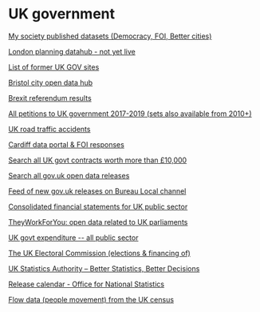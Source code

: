 # UK government

[My society published datasets (Democracy, FOI, Better cities)](https://data.mysociety.org/)

[London planning datahub - not yet live](https://www.london.gov.uk/what-we-do/planning/digital-planning/planning-london-datahub#acc-i-62159)

[List of former UK GOV sites](https://www.gov.uk/performance/central-government-websites)

[Bristol city open data hub](https://opendata.bristol.gov.uk/pages/homepage/)

[Brexit referendum results](https://www.electoralcommission.org.uk/who-we-are-and-what-we-do/elections-and-referendums/past-elections-and-referendums/eu-referendum/results-and-turnout-eu-referendum)

[All petitions to UK government 2017-2019](https://petition.parliament.uk/archived/petitions?parliament=3&state=all)<span style="text-decoration:underline;"> (sets also available from 2010+)</span>

[UK road traffic accidents](https://www.gov.uk/government/collections/road-accidents-and-safety-statistics)

[Cardiff data portal & FOI responses](https://foi.cardiff.gov.uk/eng/Pages/OpenData_All.aspx)

[Search all UK govt contracts worth more than £10,000](https://www.gov.uk/contracts-finder)

[Search all gov.uk open data releases](https://data.gov.uk/)

[Feed of new gov.uk releases on Bureau Local channel](https://app.slack.com/client/T542U8LUQ/CRFTD4ZM1)

[Consolidated financial statements for UK public sector](https://www.gov.uk/government/collections/whole-of-government-accounts)

[TheyWorkForYou: open data related to UK parliaments](https://www.theyworkforyou.com/)

[UK govt expenditure -- all public sector](https://data.gov.uk/dataset/3266d22c-9d0f-4ebe-b0bc-ea622f858e15/combined-online-information-system)

[The UK Electoral Commission](http://search.electoralcommission.org.uk/?currentPage=0&rows=10&sort=AcceptedDate&order=desc&tab=1&et=pp&et=ppm&et=tp&et=perpar&et=rd&isIrishSourceYes=true&isIrishSourceNo=true&prePoll=false&postPoll=true&register=gb&register=ni&register=none&optCols=Register&optCols=CampaigningName&optCols=AccountingUnitsAsCentralParty&optCols=IsSponsorship&optCols=IsIrishSource&optCols=RegulatedDoneeType&optCols=CompanyRegistrationNumber&optCols=Postcode&optCols=NatureOfDonation&optCols=PurposeOfVisit&optCols=DonationAction&optCols=ReportedDate&optCols=IsReportedPrePoll&optCols=ReportingPeriodName&optCols=IsBequest&optCols=IsAggregation)<span style="text-decoration:underline;"> (elections & financing of)</span>

[UK Statistics Authority – Better Statistics, Better Decisions](https://www.statisticsauthority.gov.uk/)

[Release calendar - Office for National Statistics](https://www.ons.gov.uk/releasecalendar?query=&fromDateDay=&fromDateMonth=&fromDateYear=&toDateDay=&toDateMonth=&toDateYear=&view=upcoming&size=50)

[Flow data (people movement) from the UK census](https://wicid.ukdataservice.ac.uk/)
